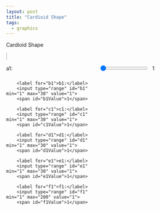 ```yaml
---
layout: post
title: "Cardioid Shape"
tags:
  - graphics
---
```


Cardioid Shape

<style>
        canvas {
            background-color: white;
            border: 1px solid #ccc;
            margin-bottom: 20px;
        }
        .controls {
            display: grid;
            grid-template-columns: auto 1fr auto;
            gap: 10px;
            align-items: center;
            width: 80%;
        }
        .footer-link {
            position: absolute;
            bottom: 20px;
            text-align: center;
            width: 100%;
        }
        .footer-link a {
            font-size: 16px;
            color: #007bff;
            text-decoration: none;
        }
        .footer-link a:hover {
            text-decoration: underline;
        }
</style>
<canvas id="cardioidCanvas" width="800" height="800"></canvas>

<div class="controls">
        <label for="a1">a1:</label>
        <input type="range" id="a1" min="1" max="30" value="1">
        <span id="a1Value">1</span>

        <label for="b1">b1:</label>
        <input type="range" id="b1" min="1" max="30" value="1">
        <span id="b1Value">1</span>

        <label for="c1">c1:</label>
        <input type="range" id="c1" min="1" max="30" value="1">
        <span id="c1Value">1</span>

        <label for="d1">d1:</label>
        <input type="range" id="d1" min="1" max="30" value="1">
        <span id="d1Value">1</span>

        <label for="e1">e1:</label>
        <input type="range" id="e1" min="1" max="30" value="1">
        <span id="e1Value">1</span>

        <label for="f1">f1:</label>
        <input type="range" id="f1" min="1" max="200" value="1">
        <span id="f1Value">1</span>
</div>

<script>
        const canvas = document.getElementById('cardioidCanvas');
        const ctx = canvas.getContext('2d');
        const centerX = canvas.width / 2;
        const centerY = canvas.height / 2;
        const radius = 200;
        const steps = 200;
        const delta = 2 * Math.PI / steps;

        // Initialize variables
        let a1 = 1, b1 = 1, c1 = 1, d1 = 1, e1 = 1, f1 = 1;

        function drawCardioid() {
            ctx.clearRect(0, 0, canvas.width, canvas.height);

            ctx.strokeStyle = 'red';
            ctx.lineWidth = 2;
            ctx.beginPath();

            for (let phasea = 0; phasea <= 2 * Math.PI ; phasea += a1*delta) {
            for (let theta = 0; theta <= 2 * Math.PI * b1 *d1; theta += delta) {
		phaseb = f1*delta;
                let x = radius * (1 - Math.cos(b1 / c1 * theta + phasea)) * Math.sin(d1 / e1 * theta + phaseb) * Math.cos(theta) + centerX;
                let y = radius * (1 - Math.cos(b1 / c1 * theta + phasea)) * Math.sin(d1 / e1 * theta + phaseb) * Math.sin(theta) + centerY;

                if (theta === 0) {
                    ctx.moveTo(x, y);
                } else {
                    ctx.lineTo(x, y);
                }
            }
            }

            ctx.closePath();
            ctx.stroke();
        }

        // Update variables and redraw cardioid
        function updateCardioid() {
            a1 = parseInt(document.getElementById('a1').value);
            b1 = parseInt(document.getElementById('b1').value);
            c1 = parseInt(document.getElementById('c1').value);
            d1 = parseInt(document.getElementById('d1').value);
            e1 = parseInt(document.getElementById('e1').value);
            f1 = parseInt(document.getElementById('f1').value);

            document.getElementById('a1Value').textContent = a1;
            document.getElementById('b1Value').textContent = b1;
            document.getElementById('c1Value').textContent = c1;
            document.getElementById('d1Value').textContent = d1;
            document.getElementById('e1Value').textContent = e1;
            document.getElementById('f1Value').textContent = f1;

            drawCardioid();
        }

        // Attach event listeners to sliders
        document.getElementById('a1').addEventListener('input', updateCardioid);
        document.getElementById('b1').addEventListener('input', updateCardioid);
        document.getElementById('c1').addEventListener('input', updateCardioid);
        document.getElementById('d1').addEventListener('input', updateCardioid);
        document.getElementById('e1').addEventListener('input', updateCardioid);
        document.getElementById('f1').addEventListener('input', updateCardioid);

        drawCardioid();
</script>
